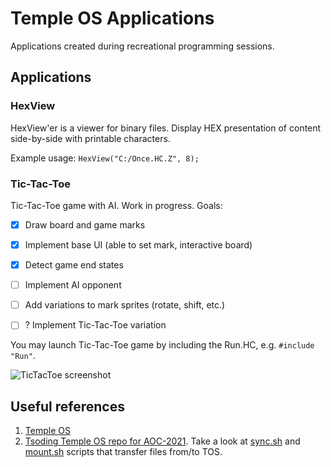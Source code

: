 # Temple OS Applications

Applications created during recreational programming sessions.

## Applications

### HexView

HexView'er is a viewer for binary files. Display HEX presentation of content
side-by-side with printable characters.

Example usage:
```HexView("C:/Once.HC.Z", 8);```

### Tic-Tac-Toe

Tic-Tac-Toe game with AI. Work in progress. Goals:
- [x] Draw board and game marks
- [x] Implement base UI (able to set mark, interactive board)
- [x] Detect game end states
- [ ] Implement AI opponent
- [ ] Add variations to mark sprites (rotate, shift, etc.)

- [ ] ? Implement Tic-Tac-Toe variation

You may launch Tic-Tac-Toe game by including the Run.HC, e.g. `#include "Run"`.

![TicTacToe screenshot](/tictactoe.png?raw=true "Game screenshot")

## Useful references
1. [Temple OS](https://templeos.org/)
1. [Tsoding Temple OS repo for
   AOC-2021](https://gitlab.com/tsoding/aoc-2021/-/tree/master). Take a look at
   [sync.sh](https://gitlab.com/tsoding/aoc-2021/-/blob/master/sync.sh) and
   [mount.sh](https://gitlab.com/tsoding/aoc-2021/-/blob/master/mount.sh)
   scripts that transfer files from/to TOS.
